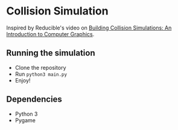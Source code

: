 # Collision Simulation
 
Inspired by Reducible's video on [ Building Collision Simulations: An Introduction to Computer Graphics](https://www.youtube.com/watch?v=eED4bSkYCB8).

## Running the simulation
- Clone the repository
- Run `python3 main.py`
- Enjoy!

## Dependencies
- Python 3
- Pygame


